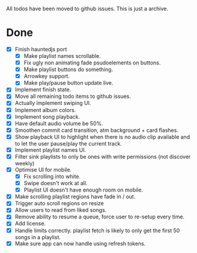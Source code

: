 All todos have been moved to github issues. This is just a archive.

# Done

- [x] Finish hauntedjs port
  - [x] Make playlist names scrollable.
  - [x] Fix ugly non animating fade psudoelements on buttons.
  - [x] Make playlist buttons do something.
  - [x] Arrowkey support.
  - [x] Make play/pause button update live.
- [x] Implement finish state.
- [x] Move all remaining todo items to github issues.
- [x] Actually implement swiping UI.
- [x] Implement album colors.
- [x] Implement song playback.
- [x] Have default audio volume be 50%.
- [x] Smoothen commit card transition, atm background + card flashes.
- [x] Show playback UI to highlight when there is no audio clip available and
      to let the user pause/play the current track.
- [x] Implement playlist names UI.
- [x] Filter sink playlists to only be ones with write permissions (not discover
      weekly)
- [x] Optimise UI for mobile.
  - [x] Fix scrolling into white.
  - [x] Swipe doesn't work at all.
  - [x] Playlist UI doesn't have enough room on mobile.
- [x] Make scrolling playlist regions have fade in / out.
- [x] Trigger auto scroll regions on resize
- [x] Allow users to read from liked songs.
- [x] Remove ability to resume a queue, force user to re-setup every time.
- [x] Add license.
- [x] Handle limits correctly. playlist fetch is likely to only get the first
      50 songs in a playlist.
- [x] Make sure app can now handle using refresh tokens.
